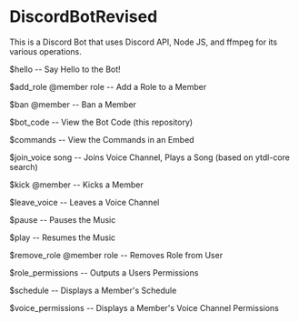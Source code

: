 # DiscordBotRevised

This is a Discord Bot that uses Discord API, Node JS, and ffmpeg for its various operations. 

$hello -- Say Hello to the Bot!

$add_role @member role -- Add a Role to a Member

$ban @member -- Ban a Member

$bot_code -- View the Bot Code (this repository)

$commands -- View the Commands in an Embed 

$join_voice song -- Joins Voice Channel, Plays a Song (based on ytdl-core search)

$kick @member -- Kicks a Member

$leave_voice -- Leaves a Voice Channel

$pause -- Pauses the Music 

$play -- Resumes the Music

$remove_role @member role -- Removes Role from User

$role_permissions -- Outputs a Users Permissions

$schedule -- Displays a Member's Schedule

$voice_permissions -- Displays a Member's Voice Channel Permissions